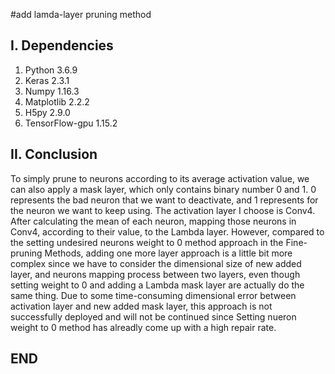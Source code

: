 #add lamda-layer pruning method 


## I. Dependencies
   1. Python 3.6.9
   2. Keras 2.3.1
   3. Numpy 1.16.3
   4. Matplotlib 2.2.2
   5. H5py 2.9.0
   6. TensorFlow-gpu 1.15.2
   
## II. Conclusion
To simply prune to neurons according to its average activation value, we can also apply a mask layer, which only contains binary number 0 and 1. 0 represents the bad neuron that we want to deactivate, and 1 represents for the neuron we want to keep using. The activation layer I choose is Conv4. After calculating the mean of each neuron, mapping those neurons in Conv4, according to their value, to the Lambda layer. However, compared to the setting undesired neurons weight to 0 method approach in the Fine-pruning Methods, adding one more layer approach is a little bit more complex since we have to consider the dimensional size of new added layer, and neurons mapping process between two layers, even though setting weight to 0 and adding a Lambda mask layer are actually do the same thing. Due to some time-consuming dimensional error between activation layer and new added mask layer, this approach is not successfully deployed and will not be continued since Setting nueron weight to 0 method has alreadly come up with a high repair rate.
## END
